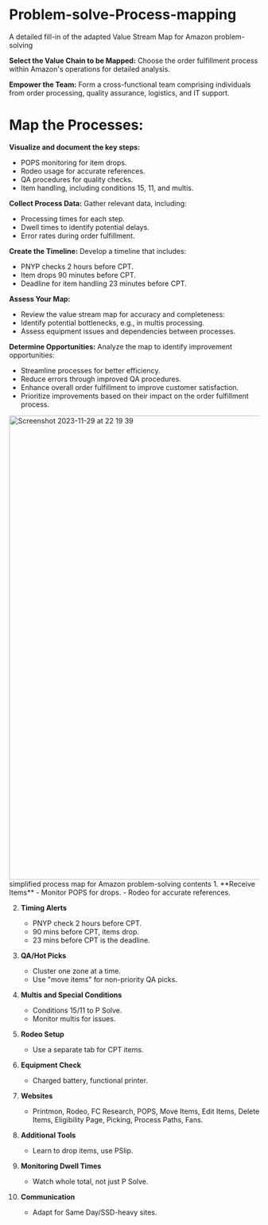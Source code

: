 # Problem-solve-Process-mapping
A detailed fill-in of the adapted Value Stream Map for Amazon problem-solving

**Select the Value Chain to be Mapped:**
Choose the order fulfillment process within Amazon's operations for detailed analysis.

**Empower the Team:**
Form a cross-functional team comprising individuals from order processing, quality assurance, logistics, and IT support.

# Map the Processes:

**Visualize and document the key steps:**
* POPS monitoring for item drops.
* Rodeo usage for accurate references.
* QA procedures for quality checks.
* Item handling, including conditions 15, 11, and multis.

**Collect Process Data:** Gather relevant data, including:
* Processing times for each step.
* Dwell times to identify potential delays.
* Error rates during order fulfillment.

**Create the Timeline:** Develop a timeline that includes:
* PNYP checks 2 hours before CPT.
* Item drops 90 minutes before CPT.
* Deadline for item handling 23 minutes before CPT.

**Assess Your Map:**
* Review the value stream map for accuracy and completeness:
* Identify potential bottlenecks, e.g., in multis processing.
* Assess equipment issues and dependencies between processes.

**Determine Opportunities:** Analyze the map to identify improvement opportunities:
* Streamline processes for better efficiency.
* Reduce errors through improved QA procedures.
* Enhance overall order fulfillment to improve customer satisfaction.
* Prioritize improvements based on their impact on the order fulfillment process.

 <img width="933" alt="Screenshot 2023-11-29 at 22 19 39" src="https://github.com/Stanitaa/Problem-solve-Process-mapping/assets/152231834/f1b8c5d7-830e-427a-ad54-020a766673a9">
simplified process map for Amazon problem-solving contents 
1. **Receive Items**
   - Monitor POPS for drops.
   - Rodeo for accurate references.

2. **Timing Alerts**
   - PNYP check 2 hours before CPT.
   - 90 mins before CPT, items drop.
   - 23 mins before CPT is the deadline.

3. **QA/Hot Picks**
   - Cluster one zone at a time.
   - Use "move items" for non-priority QA picks.

4. **Multis and Special Conditions**
   - Conditions 15/11 to P Solve.
   - Monitor multis for issues.

5. **Rodeo Setup**
   - Use a separate tab for CPT items.

6. **Equipment Check**
   - Charged battery, functional printer.

7. **Websites**
   - Printmon, Rodeo, FC Research, POPS, Move Items, Edit Items, Delete Items, Eligibility Page, Picking, Process Paths, Fans.

8. **Additional Tools**
   - Learn to drop items, use PSlip.

9. **Monitoring Dwell Times**
   - Watch whole total, not just P Solve.

10. **Communication**
    - Adapt for Same Day/SSD-heavy sites.
   
   
   
